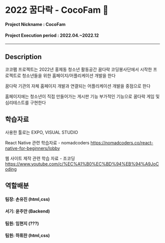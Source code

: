 # 2022 꿈다락 - CocoFam 👴

#### Project Nickname : CocoFam
#### Project Execution period : 2022.04.~2022.12
-----------------------
## Description

코코팸 프로젝트는 2022년 홍제동 청소년 활동공간 꿈다락 코딩봉사단에서 시작한 프로젝트로 청소년들을 위한 홈페이지/어플리케이션 개발을 한다

꿈다락 기관의 자체 홈페이지 개발과 연결되는 어플리케이션 개발을 중점으로 한다

홈페이지에는 청소년이 직접 만들어가는 게시판 기능
부가적인 기능으로 꿈다락 게임 및 심리테스트를 구현한다



## 학습자료

사용한 툴로는 EXPO, VISUAL STUDIO

React Native 관련 학습자료 - nomadcoders
https://nomadcoders.co/react-native-for-beginners/lobby

웹 사이트 제작 관련 학습 자료 - 조코딩
https://www.youtube.com/c/%EC%A1%B0%EC%BD%94%EB%94%A9JoCoding



## 역할배분

#### 팀장: 손유진 (html,css)
#### 서기: 윤주안 (Backend)
#### 팀원: 임현지 (???)
#### 팀원: 하휘찬 (html,css)






